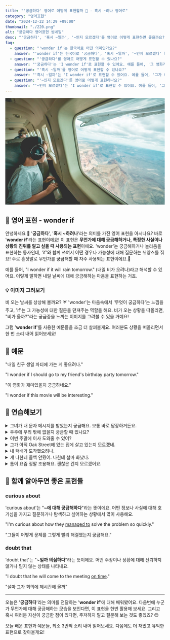 ```yaml
---
title: "'궁금하다' 영어로 어떻게 표현할까 🤔 - 혹시 ~려나 영어로"
category: "영어표현"
date: "2024-12-22 14:29 +09:00"
thumbnail: "./220.png"
alt: "궁금하다 영어표현 썸네일"
desc: "'궁금하다', '혹시 ~일까', '~인지 모르겠다'를 영어로 어떻게 표현하면 좋을까요? '그 영화가 재미있을까 궁금해'는 'I wonder if that movie is interesting'으로 말할 수 있어요. '그가 내 생일을 기억할까?'는 'I wonder if he remembers my birthday?'로 표현하는 법을 배워봅시다. 다양한 예문을 통해서 연습하고 본인의 표현으로 만들어 보세요."
faq:
  - question: "'wonder if'는 한국어로 어떤 의미인가요?"
    answer: "'wonder if'는 한국어로 '궁금하다', '혹시 ~일까', '~인지 모르겠다' 등으로 번역될 수 있습니다. 어떤 사실이나 상황에 대한 호기심이나 불확실함을 표현할 때 사용해요."
  - question: "'궁금하다'를 영어로 어떻게 표현할 수 있나요?"
    answer: "'궁금하다'는 'I wonder if'로 표현할 수 있어요. 예를 들어, '그 영화가 재미있을까 궁금해'는 'I wonder if that movie is interesting'으로 말할 수 있어요."
  - question: "'혹시 ~일까'를 영어로 어떻게 표현할 수 있나요?"
    answer: "'혹시 ~일까'는 'I wonder if'로 표현할 수 있어요. 예를 들어, '그가 내 생일을 기억할까?'는 'I wonder if he remembers my birthday?'로 말할 수 있어요."
  - question: "'~인지 모르겠다'를 영어로 어떻게 표현하나요?"
    answer: "'~인지 모르겠다'는 'I wonder if'로 표현할 수 있어요. 예를 들어, '그녀가 지금 집에 있을지 모르겠다'는 'I wonder if she is home right now'로 표현할 수 있어요."
---
```


![비행기 안에서 밖을 보고있는 부자](./220-1.jpg)

## 🌟 영어 표현 - wonder if

안녕하세요 👋 '**궁금하다**', '**혹시 ~하려나**'라는 의미를 가진 영어 표현을 아시나요? 바로 '**wonder if**'라는 표현이에요! 이 표현은 **무언가에 대해 궁금해하거나, 특정한 사실이나 상황의 진위를 알고 싶을 때 사용되는 표현**이에요. 'wonder'는 궁금해하거나 놀라움을 표현하는 동사인데, 'if'와 함께 쓰여서 어떤 경우나 가능성에 대해 질문하는 뉘앙스를 줘요! 주로 혼잣말로 무언가를 궁금해할 때 자주 사용되는 표현이에요.🤔

예를 들어, "I wonder if it will rain tomorrow." (내일 비가 오려나)라고 해석할 수 있어요. 이렇게 말하면 내일 날씨에 대해 궁금해하는 마음을 표현하는 거죠.

<ins class="adsbygoogle"
     style="display:block"
     data-ad-client="ca-pub-1465612013356152"
     data-ad-slot="2106896038"
     data-ad-format="auto"
     data-full-width-responsive="true"></ins>

<script>
     (adsbygoogle = window.adsbygoogle || []).push({});
</script>

### 💡 이미지 그려보기

비 오는 날씨를 상상해 볼까요? ☔️ 'wonder'는 마음속에서 '무엇이 궁금하다'는 느낌을 주고, 'if'는 그 가능성에 대한 질문을 던져주는 역할을 해요. 비가 오는 상황을 떠올리면, "비가 올까?"라는 궁금증을 느끼는 이미지를 그려볼 수 있을 거예요!

그럼 '**wonder if**'를 사용한 예문들을 조금 더 살펴볼게요. 여러분도 상황을 떠올리면서 한 번 소리 내어 읽어보세요!

## 📖 예문

"내일 친구 생일 파티에 가는 게 좋으려나."

"I wonder if I should go to my friend's birthday party tomorrow."

"이 영화가 재미있을지 궁금하네요."

"I wonder if this movie will be interesting."

## 💬 연습해보기

<details>
<summary>그녀가 내 문자 메시지를 받았는지 궁금해요. 보통 바로 답장하거든요.</summary>
<span>I wonder if she got my text message. She <a href="/blog/in-english/017.usually/">usually</a> replies right away.</span>
</details>

<details>
<summary>우주에 우리 밖에 없을지 궁금할 때 있나요?</summary>
<span>Do you ever wonder if we're alone in the universe?</span>
</details>

<details>
<summary>이번 주말에 이사 도와줄 수 있어?</summary>
<span>Hey, I wonder if you could help me move this weekend?</span>
</details>

<details>
<summary>그가 아직 Oak Street에 있는 집에 살고 있는지 모르겠네.</summary>
<span>I wonder if he <a href="/blog/in-english/254.still/">still</a> lives in that old house on Oak Street.</span>
</details>

<details>
<summary>내 택배가 도착했으려나.</summary>
<span>I wonder if my package arrived yet.</span>
</details>

<details>
<summary>걔 나한테 콜백 안줬어. 나한테 설마 화났나.</summary>
<span>He never called me back. I wonder if he's mad at me or something.</span>
</details>

<details>
<summary>톰이 요즘 정말 조용해요. 괜찮은 건지 모르겠어요.</summary>
<span>Tom's been really quiet lately. I wonder if everything's <a href="/blog/in-english/160.okay-with/">okay with</a> him.</span>
</details>

## 🤝 함께 알아두면 좋은 표현들

### curious about

'curious about'는 "**~에 대해 궁금해하다**"라는 뜻이에요. 어떤 정보나 사실에 대해 호기심을 가지고 질문하거나 탐색하고 싶어하는 상황에서 많이 사용해요.

"I'm curious about how they [managed to](/blog/in-english/175.manage-to/) solve the problem so quickly."

"그들이 어떻게 문제를 그렇게 빨리 해결했는지 궁금해요."

### doubt that

'doubt that'는 "**~일까 의심하다**"라는 뜻이에요. 어떤 주장이나 상황에 대해 신뢰하지 않거나 믿지 않는 상태를 나타내요.

"I doubt that he will come to the meeting [on time](/blog/vocab-1/043.on-time/)."

"설마 그가 회의에 제시간에 올까"

---

오늘은 '**궁금하다**'라는 의미를 전달하는 '**wonder if**'에 대해 배워봤어요. 다음번에 누군가 무언가에 대해 궁금해하는 모습을 보인다면, 이 표현을 한번 활용해 보세요. 그리고 혹시 여러분 자신이 궁금한 점이 있다면, 주저하지 말고 질문해 보는 것도 좋겠죠? 😊

오늘 배운 표현과 예문들, 최소 3번씩 소리 내어 읽어보세요. 다음에도 더 재밌고 유익한 표현으로 찾아올게요!
